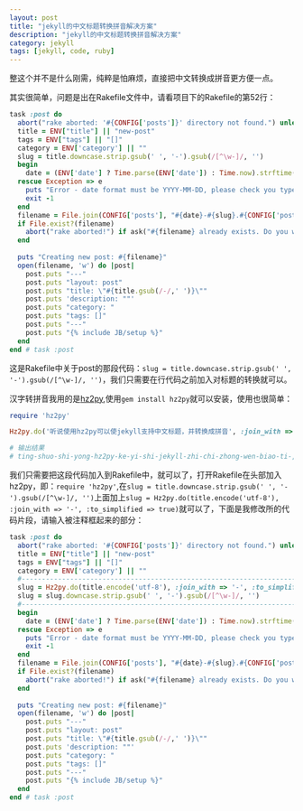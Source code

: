 ```yaml
---
layout: post
title: "jekyll的中文标题转换拼音解决方案"
description: "jekyll的中文标题转换拼音解决方案"
category: jekyll
tags: [jekyll, code, ruby]
---
```


整这个并不是什么刚需，纯粹是怕麻烦，直接把中文转换成拼音更方便一点。

其实很简单，问题是出在Rakefile文件中，请看项目下的Rakefile的第52行：

```ruby
task :post do
  abort("rake aborted: '#{CONFIG['posts']}' directory not found.") unless FileTest.directory?(CONFIG['posts'])
  title = ENV["title"] || "new-post"
  tags = ENV["tags"] || "[]"
  category = ENV['category'] || ""
  slug = title.downcase.strip.gsub(' ', '-').gsub(/[^\w-]/, '')
  begin
    date = (ENV['date'] ? Time.parse(ENV['date']) : Time.now).strftime('%Y-%m-%d')
  rescue Exception => e
    puts "Error - date format must be YYYY-MM-DD, please check you typed it correctly!"
    exit -1
  end
  filename = File.join(CONFIG['posts'], "#{date}-#{slug}.#{CONFIG['post_ext']}")
  if File.exist?(filename)
    abort("rake aborted!") if ask("#{filename} already exists. Do you want to overwrite?", ['y', 'n']) == 'n'
  end
  
  puts "Creating new post: #{filename}"
  open(filename, 'w') do |post|
    post.puts "---"
    post.puts "layout: post"
    post.puts "title: \"#{title.gsub(/-/,' ')}\""
    post.puts 'description: ""'
    post.puts "category: "
    post.puts "tags: []"
    post.puts "---"
    post.puts "{% include JB/setup %}"
  end
end # task :post
```

这是Rakefile中关于post的那段代码：`slug = title.downcase.strip.gsub(' ', '-').gsub(/[^\w-]/, '')`，我们只需要在行代码之前加入对标题的转换就可以。

汉字转拼音我用的是[hz2py](https://github.com/elvuel/hz2py),使用`gem install hz2py`就可以安装，使用也很简单：

```ruby
require 'hz2py'

Hz2py.do('听说使用hz2py可以使jekyll支持中文标题，并转换成拼音', :join_with => '-', :to_simplified => true)

# 输出结果
# ting-shuo-shi-yong-hz2py-ke-yi-shi-jekyll-zhi-chi-zhong-wen-biao-ti-,-bing-zhuan-huan-cheng-pin-yin
```

我们只需要把这段代码加入到Rakefile中，就可以了，打开Rakefile在头部加入hz2py，即：`require 'hz2py'`,在`slug = title.downcase.strip.gsub(' ', '-').gsub(/[^\w-]/, '')`上面加上`slug = Hz2py.do(title.encode('utf-8'), :join_with => '-', :to_simplified => true)`就可以了，下面是我修改所的代码片段，请输入被注释框起来的部分：

```ruby
task :post do
  abort("rake aborted: '#{CONFIG['posts']}' directory not found.") unless FileTest.directory?(CONFIG['posts'])
  title = ENV["title"] || "new-post"
  tags = ENV["tags"] || "[]"
  category = ENV['category'] || ""
  #--------------------------------------------------------------------------------------
  slug = Hz2py.do(title.encode('utf-8'), :join_with => '-', :to_simplified => true)
  slug = slug.downcase.strip.gsub(' ', '-').gsub(/[^\w-]/, '')
  #--------------------------------------------------------------------------------------
  begin
    date = (ENV['date'] ? Time.parse(ENV['date']) : Time.now).strftime('%Y-%m-%d')
  rescue Exception => e
    puts "Error - date format must be YYYY-MM-DD, please check you typed it correctly!"
    exit -1
  end
  filename = File.join(CONFIG['posts'], "#{date}-#{slug}.#{CONFIG['post_ext']}")
  if File.exist?(filename)
    abort("rake aborted!") if ask("#{filename} already exists. Do you want to overwrite?", ['y', 'n']) == 'n'
  end
  
  puts "Creating new post: #{filename}"
  open(filename, 'w') do |post|
    post.puts "---"
    post.puts "layout: post"
    post.puts "title: \"#{title.gsub(/-/,' ')}\""
    post.puts 'description: ""'
    post.puts "category: "
    post.puts "tags: []"
    post.puts "---"
    post.puts "{% include JB/setup %}"
  end
end # task :post
```